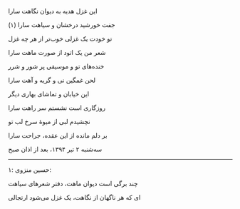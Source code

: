 <!-- 
.. title: دیوان نگاه سارا
.. slug: divane-negahe-sara
.. date: 2015-11-30 22:42:41 UTC
.. tags: غزل
.. category: 
.. link: 
.. description: 
.. type: text
-->

این غزل هدیه به دیوان نگاهت سارا

جفت خورشید درخشان و سیاهت سارا (۱)

تو خودت یک غزلی خوب‌تر از هر چه غزل

شعر من یک اتود از صورت ماهت سارا

خنده‌های تو و موسیقی پر شور و شرر

لحن غمگین نی و گریه و آهت سارا

این خیابان و تماشای بهاری دیگر

روزگاری است نشستم سر راهت سارا

نچشیدم لبی از میوهٔ سرخ لب تو

بر دلم مانده از این عقده، جراحت سارا

سه‌شنبه ۲ تیر ۱۳۹۴، بعد از اذان صبح

***

۱: حسین منزوی:

چند برگی است دیوان ماهت، دفتر شعرهای سیاهت

ای که هر ناگهان از نگاهت، یک غزل می‌شود ارتجالی
